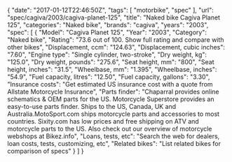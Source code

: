 {
    "date": "2017-01-12T22:46:50Z",
    "tags": [
        "motorbike",
        "spec"
    ],
    "url": "spec\/cagiva\/2003\/cagiva-planet-125",
    "title": "Naked bike Cagiva Planet 125",
    "categories": "Naked bike",
    "brands": "cagiva",
    "years": "2003",
    "spec": [
        {
            "Model": "Cagiva Planet 125",
            "Year": "2003",
            "Category": "Naked bike",
            "Rating": "73.6 out of 100. Show full rating and compare with other bikes",
            "Displacement, ccm": "124.63",
            "Displacement, cubic inches": "7.60",
            "Engine type": "Single cylinder, two-stroke",
            "Dry weight, kg": "125.0",
            "Dry weight, pounds": "275.6",
            "Seat height, mm": "800",
            "Seat height, inches": "31.5",
            "Wheelbase, mm": "1.395",
            "Wheelbase, inches": "54.9",
            "Fuel capacity, litres": "12.50",
            "Fuel capacity, gallons": "3.30",
            "Insurance costs": "Get estimated US insurance cost with a quote from Allstate Motorcycle Insurance",
            "Parts finder": "Chaparral provides online schematics & OEM parts for the US.   Motorcycle Superstore provides an easy-to-use parts finder. Ships to the US, Canada, UK and Australia.MotoSport.com ships motorcycle parts and accessories to most countries.    Sixity.com has low prices and free shipping on ATV and motorcycle parts to the US. Also check out our overview of motorcycle webshops at Bikez.info",
            "Loans, tests, etc": "Search the web for dealers, loan costs, tests, customizing, etc",
            "Related bikes": "List related bikes for comparison of specs"
        }
    ]
}